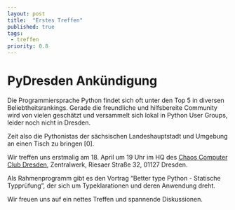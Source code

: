 ```yaml
---
layout: post
title:  "Erstes Treffen"
published: true
tags: 
 - treffen
priority: 0.8
---
```


# PyDresden Ankündigung


Die Programmiersprache Python findet sich oft unter den Top 5 in diversen Beliebtheitsrankings. Gerade die
freundliche und hilfsbereite Community wird von vielen geschätzt und versammelt sich lokal in Python User Groups,
leider noch nicht in Dresden.

Zeit also die Pythonistas der sächsischen Landeshauptstadt und Umgebung an einen Tisch zu bringen [0].

Wir treffen uns erstmalig am 18. April um 19 Uhr im HQ des [Chaos Computer Club Dresden](https://c3d2.de),
Zentralwerk, Riesaer Straße 32, 01127 Dresden.

Als Rahmenprogramm gibt es den Vortrag “Better type Python - Statische Typprüfung”, der sich um Typeklarationen und
deren Anwendung dreht.

Wir freuen uns auf ein nettes Treffen und spannende Diskussionen.
